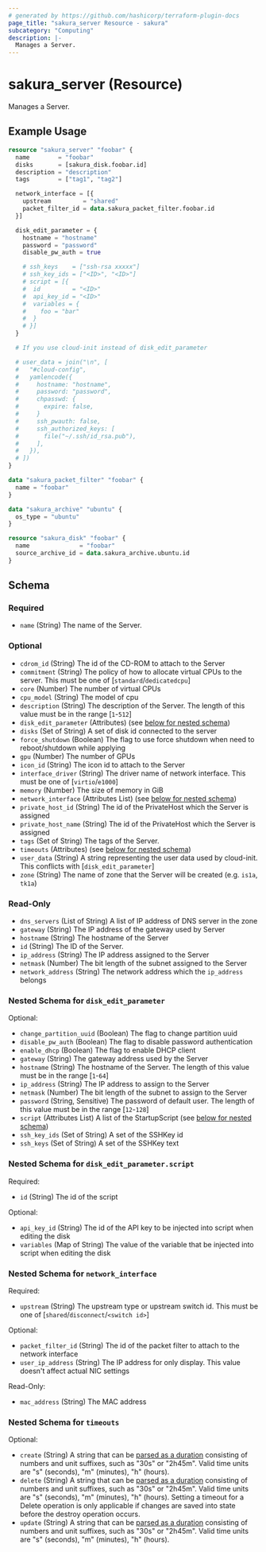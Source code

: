 ```yaml
---
# generated by https://github.com/hashicorp/terraform-plugin-docs
page_title: "sakura_server Resource - sakura"
subcategory: "Computing"
description: |-
  Manages a Server.
---
```


# sakura_server (Resource)

Manages a Server.

## Example Usage

```terraform
resource "sakura_server" "foobar" {
  name        = "foobar"
  disks       = [sakura_disk.foobar.id]
  description = "description"
  tags        = ["tag1", "tag2"]

  network_interface = [{
    upstream         = "shared"
    packet_filter_id = data.sakura_packet_filter.foobar.id
  }]

  disk_edit_parameter = {
    hostname = "hostname"
    password = "password"
    disable_pw_auth = true

    # ssh_keys    = ["ssh-rsa xxxxx"]
    # ssh_key_ids = ["<ID>", "<ID>"]
    # script = [{
    #  id         = "<ID>"
    #  api_key_id = "<ID>"
    #  variables = {
    #    foo = "bar"
    #  }
    # }]
  }

  # If you use cloud-init instead of disk_edit_parameter

  # user_data = join("\n", [
  #   "#cloud-config",
  #   yamlencode({
  #     hostname: "hostname",
  #     password: "password",
  #     chpasswd: {
  #       expire: false,
  #     }
  #     ssh_pwauth: false,
  #     ssh_authorized_keys: [
  #       file("~/.ssh/id_rsa.pub"),
  #     ],
  #   }),
  # ])
}

data "sakura_packet_filter" "foobar" {
  name = "foobar"
}

data "sakura_archive" "ubuntu" {
  os_type = "ubuntu"
}

resource "sakura_disk" "foobar" {
  name              = "foobar"
  source_archive_id = data.sakura_archive.ubuntu.id
}
```

<!-- schema generated by tfplugindocs -->
## Schema

### Required

- `name` (String) The name of the Server.

### Optional

- `cdrom_id` (String) The id of the CD-ROM to attach to the Server
- `commitment` (String) The policy of how to allocate virtual CPUs to the server. This must be one of [`standard`/`dedicatedcpu`]
- `core` (Number) The number of virtual CPUs
- `cpu_model` (String) The model of cpu
- `description` (String) The description of the Server. The length of this value must be in the range [`1`-`512`]
- `disk_edit_parameter` (Attributes) (see [below for nested schema](#nestedatt--disk_edit_parameter))
- `disks` (Set of String) A set of disk id connected to the server
- `force_shutdown` (Boolean) The flag to use force shutdown when need to reboot/shutdown while applying
- `gpu` (Number) The number of GPUs
- `icon_id` (String) The icon id to attach to the Server
- `interface_driver` (String) The driver name of network interface. This must be one of [`virtio`/`e1000`]
- `memory` (Number) The size of memory in GiB
- `network_interface` (Attributes List) (see [below for nested schema](#nestedatt--network_interface))
- `private_host_id` (String) The id of the PrivateHost which the Server is assigned
- `private_host_name` (String) The id of the PrivateHost which the Server is assigned
- `tags` (Set of String) The tags of the Server.
- `timeouts` (Attributes) (see [below for nested schema](#nestedatt--timeouts))
- `user_data` (String) A string representing the user data used by cloud-init. This conflicts with [`disk_edit_parameter`]
- `zone` (String) The name of zone that the Server will be created (e.g. `is1a`, `tk1a`)

### Read-Only

- `dns_servers` (List of String) A list of IP address of DNS server in the zone
- `gateway` (String) The IP address of the gateway used by Server
- `hostname` (String) The hostname of the Server
- `id` (String) The ID of the Server.
- `ip_address` (String) The IP address assigned to the Server
- `netmask` (Number) The bit length of the subnet assigned to the Server
- `network_address` (String) The network address which the `ip_address` belongs

<a id="nestedatt--disk_edit_parameter"></a>
### Nested Schema for `disk_edit_parameter`

Optional:

- `change_partition_uuid` (Boolean) The flag to change partition uuid
- `disable_pw_auth` (Boolean) The flag to disable password authentication
- `enable_dhcp` (Boolean) The flag to enable DHCP client
- `gateway` (String) The gateway address used by the Server
- `hostname` (String) The hostname of the Server. The length of this value must be in the range [`1`-`64`]
- `ip_address` (String) The IP address to assign to the Server
- `netmask` (Number) The bit length of the subnet to assign to the Server
- `password` (String, Sensitive) The password of default user. The length of this value must be in the range [`12`-`128`]
- `script` (Attributes List) A list of the StartupScript (see [below for nested schema](#nestedatt--disk_edit_parameter--script))
- `ssh_key_ids` (Set of String) A set of the SSHKey id
- `ssh_keys` (Set of String) A set of the SSHKey text

<a id="nestedatt--disk_edit_parameter--script"></a>
### Nested Schema for `disk_edit_parameter.script`

Required:

- `id` (String) The id of the script

Optional:

- `api_key_id` (String) The id of the API key to be injected into script when editing the disk
- `variables` (Map of String) The value of the variable that be injected into script when editing the disk



<a id="nestedatt--network_interface"></a>
### Nested Schema for `network_interface`

Required:

- `upstream` (String) The upstream type or upstream switch id. This must be one of [`shared`/`disconnect`/`<switch id>`]

Optional:

- `packet_filter_id` (String) The id of the packet filter to attach to the network interface
- `user_ip_address` (String) The IP address for only display. This value doesn't affect actual NIC settings

Read-Only:

- `mac_address` (String) The MAC address


<a id="nestedatt--timeouts"></a>
### Nested Schema for `timeouts`

Optional:

- `create` (String) A string that can be [parsed as a duration](https://pkg.go.dev/time#ParseDuration) consisting of numbers and unit suffixes, such as "30s" or "2h45m". Valid time units are "s" (seconds), "m" (minutes), "h" (hours).
- `delete` (String) A string that can be [parsed as a duration](https://pkg.go.dev/time#ParseDuration) consisting of numbers and unit suffixes, such as "30s" or "2h45m". Valid time units are "s" (seconds), "m" (minutes), "h" (hours). Setting a timeout for a Delete operation is only applicable if changes are saved into state before the destroy operation occurs.
- `update` (String) A string that can be [parsed as a duration](https://pkg.go.dev/time#ParseDuration) consisting of numbers and unit suffixes, such as "30s" or "2h45m". Valid time units are "s" (seconds), "m" (minutes), "h" (hours).
